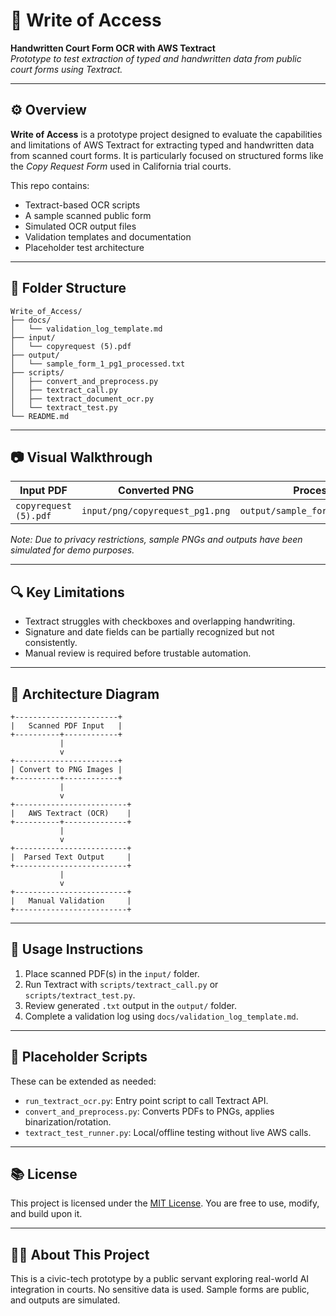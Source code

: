 # 📄 Write of Access
**Handwritten Court Form OCR with AWS Textract**  
_Prototype to test extraction of typed and handwritten data from public court forms using Textract._

---

## ⚙️ Overview

**Write of Access** is a prototype project designed to evaluate the capabilities and limitations of AWS Textract for extracting typed and handwritten data from scanned court forms. It is particularly focused on structured forms like the *Copy Request Form* used in California trial courts.

This repo contains:
- Textract-based OCR scripts
- A sample scanned public form
- Simulated OCR output files
- Validation templates and documentation
- Placeholder test architecture

---

## 📁 Folder Structure

```
Write_of_Access/
├── docs/
│   └── validation_log_template.md
├── input/
│   └── copyrequest (5).pdf
├── output/
│   └── sample_form_1_pg1_processed.txt
├── scripts/
│   ├── convert_and_preprocess.py
│   ├── textract_call.py
│   ├── textract_document_ocr.py
│   └── textract_test.py
└── README.md
```

---

## 📷 Visual Walkthrough

| Input PDF | Converted PNG | Processed Output |
|-----------|----------------|------------------|
| `copyrequest (5).pdf` | `input/png/copyrequest_pg1.png` | `output/sample_form_1_pg1_processed.txt` |

*Note: Due to privacy restrictions, sample PNGs and outputs have been simulated for demo purposes.*

---

## 🔍 Key Limitations

- Textract struggles with checkboxes and overlapping handwriting.
- Signature and date fields can be partially recognized but not consistently.
- Manual review is required before trustable automation.

---

## 🧱 Architecture Diagram

```
+-----------------------+
|   Scanned PDF Input   |
+----------+------------+
           |
           v
+-----------------------+
| Convert to PNG Images |
+----------+------------+
           |
           v
+-------------------------+
|   AWS Textract (OCR)    |
+----------+--------------+
           |
           v
+-------------------------+
|  Parsed Text Output     |
+-------------------------+
           |
           v
+-------------------------+
|   Manual Validation     |
+-------------------------+
```

---

## 🚀 Usage Instructions

1. Place scanned PDF(s) in the `input/` folder.
2. Run Textract with `scripts/textract_call.py` or `scripts/textract_test.py`.
3. Review generated `.txt` output in the `output/` folder.
4. Complete a validation log using `docs/validation_log_template.md`.

---

## 🧪 Placeholder Scripts
These can be extended as needed:
- `run_textract_ocr.py`: Entry point script to call Textract API.
- `convert_and_preprocess.py`: Converts PDFs to PNGs, applies binarization/rotation.
- `textract_test_runner.py`: Local/offline testing without live AWS calls.

---

## 📚 License
This project is licensed under the [MIT License](LICENSE). You are free to use, modify, and build upon it.

---

## 🙋‍♀️ About This Project

This is a civic-tech prototype by a public servant exploring real-world AI integration in courts. No sensitive data is used. Sample forms are public, and outputs are simulated.